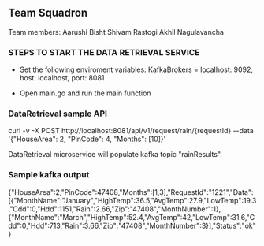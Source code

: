 ## Team Squadron

Team members: Aarushi Bisht Shivam Rastogi Akhil Nagulavancha

### STEPS TO START THE DATA RETRIEVAL SERVICE

* Set the following enviroment variables: KafkaBrokers = localhost: 9092, host: localhost, port: 8081

* Open main.go and run the main function

### DataRetrieval sample API

curl -v -X POST http://localhost:8081/api/v1/request/rain/{requestId} --data '{"HouseArea": 2, "PinCode": 4, "Months": [10]}'

DataRetrieval microservice will populate kafka topic "rainResults".

### Sample kafka output

{"HouseArea":2,"PinCode":47408,"Months":[1,3],"RequestId":"1221","Data":[{"MonthName":"January","HighTemp":36.5,"AvgTemp":27.9,"LowTemp":19.3,"Cdd":0,"Hdd":1151,"Rain":2.66,"Zip":"47408","MonthNumber":1},{"MonthName":"March","HighTemp":52.4,"AvgTemp":42,"LowTemp":31.6,"Cdd":0,"Hdd":713,"Rain":3.66,"Zip":"47408","MonthNumber":3}],"Status":"ok"}
